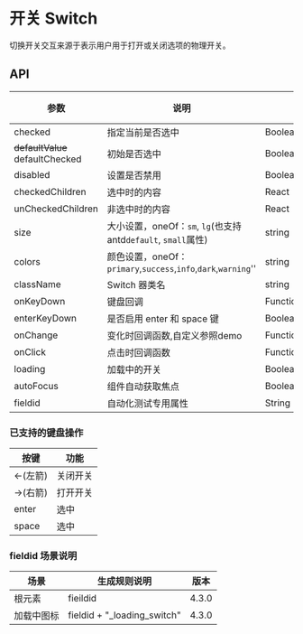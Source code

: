 # 开关 Switch

切换开关交互来源于表示用户用于打开或关闭选项的物理开关。

## API

<!--Switch-->
| 参数 | 说明 | 类型 | 默认值 | 版本 |
| --- | --- | --- | --- | --- |
|checked    |指定当前是否选中|    Boolean    |false|
|~~defaultValue~~ defaultChecked    |初始是否选中    |Boolean|    false |
|disabled|设置是否禁用|Boolean|false|
|checkedChildren    |选中时的内容    |React| Node |
|unCheckedChildren    |非选中时的内容    |React| Node|
|size|    大小设置，oneOf：`sm`, `lg`(也支持antd`default`, `small`属性)|string|''|
|colors| 颜色设置，oneOf：`primary`,`success`,`info`,`dark`,`warning`''|    string    |-|
|className| Switch 器类名|    string    |-|
|onKeyDown| 键盘回调 |    Function    | - |
|enterKeyDown| 是否启用 enter 和 space 键 | Boolean | true |
|onChange    |变化时回调函数,自定义参照demo    |Function(checked:Boolean) | - |
|onClick    |点击时回调函数    |Function(checked:Boolean) | - |
|loading    |加载中的开关|    Boolean    |false|4.0.0
|autoFocus    |组件自动获取焦点|    Boolean    |false|4.0.0
|fieldid|自动化测试专用属性|String|-|4.3.0

### 已支持的键盘操作

|按键|功能|
| --- | --- |
|←(左箭)    |关闭开关|
|→(右箭)    |打开开关|
|enter        |选中|
|space    |选中|


### fieldid 场景说明

| 场景     | 生成规则说明                   | 版本  |
| -------- | ----------------------------- | ----- |
| 根元素   | fieildid                      | 4.3.0 |
| 加载中图标 | fieldid + "\_loading_switch" | 4.3.0 |